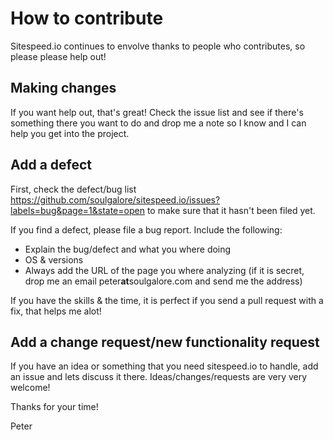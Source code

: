 # How to contribute
Sitespeed.io continues to envolve thanks to people who contributes, so please please help out!

## Making changes
If you want help out, that's great! Check the issue list and see if there's something there you want to do and drop me a note so I know and I can help you get into the project.

## Add a defect
First, check the defect/bug list https://github.com/soulgalore/sitespeed.io/issues?labels=bug&page=1&state=open to make sure that it hasn't been filed yet.

If you find a defect, please file a bug report. Include the following:
 - Explain the bug/defect and what you where doing
 - OS & versions
 - Always add the URL of the page you where analyzing (if it is secret, drop me an email peter**at**soulgalore.com and send me the address) 

If you have the skills & the time, it is perfect if you send a pull request with a fix, that helps me alot!

## Add a change request/new functionality request
If you have an idea or something that you need sitespeed.io to handle, add an issue and lets discuss it there. Ideas/changes/requests are very very welcome!


Thanks for your time!

Peter
